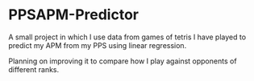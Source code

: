 # PPSAPM-Predictor
A small project in which I use data from games of tetris I have played to predict my APM from my PPS using linear regression. 

Planning on improving it to compare how I play against opponents of different ranks.
